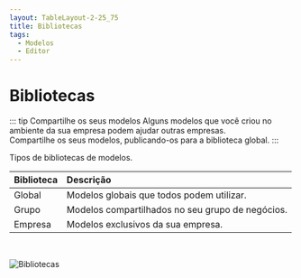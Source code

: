 ```yaml
---
layout: TableLayout-2-25_75
title: Bibliotecas
tags:
  - Modelos
  - Editor
---
```

# Bibliotecas

::: tip Compartilhe os seus modelos
Alguns modelos que você criou no ambiente da sua empresa podem ajudar outras empresas.<br>
Compartilhe os seus modelos, publicando-os para a biblioteca global.
:::

Tipos de bibliotecas de modelos.

| Biblioteca | Descrição |
| :--- | :--- |
| Global | Modelos globais que todos podem utilizar. |
| Grupo | Modelos compartilhados no seu grupo de negócios. |
| Empresa | Modelos exclusivos da sua empresa. |
<br>

   ![Bibliotecas](https://cdn.phishx.io/phishx-docs/images/phishx_templates_global_01.webp)
